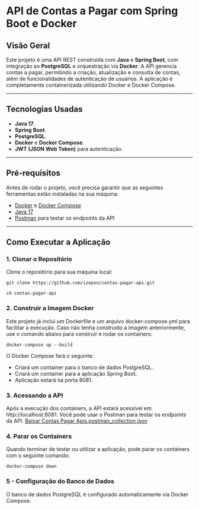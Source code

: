 # **API de Contas a Pagar com Spring Boot e Docker**

## **Visão Geral**
Este projeto é uma API REST construída com **Java** e **Spring Boot**, com integração ao **PostgreSQL** e orquestração via **Docker**. A API gerencia contas a pagar, permitindo a criação, atualização e consulta de contas, além de funcionalidades de autenticação de usuários. A aplicação é completamente containerizada utilizando Docker e Docker Compose.

---

## **Tecnologias Usadas**
- **Java 17**.
- **Spring Boot**.
- **PostgreSQL**.
- **Docker** e **Docker Compose**.
- **JWT (JSON Web Token)** para autenticação.

---

## **Pré-requisitos**
Antes de rodar o projeto, você precisa garantir que as seguintes ferramentas estão instaladas na sua máquina:

- [Docker](https://www.docker.com/products/docker-desktop) e [Docker Compose](https://docs.docker.com/compose/)
- [Java 17](https://adoptopenjdk.net/)
- [Postman](https://www.postman.com/) para testar os endpoints da API

---

## **Como Executar a Aplicação**

### **1. Clonar o Repositório**
Clone o repositório para sua máquina local:

```
git clone https://github.com/izepon/contas-pagar-api.git

cd contas-pagar-api
```

### **2. Construir a Imagem Docker**
Este projeto já inclui um Dockerfile e um arquivo docker-compose.yml para facilitar a execução. Caso não tenha construído a imagem anteriormente, use o comando abaixo para construir e rodar os containers:

```
docker-compose up --build
```

O Docker Compose fará o seguinte:
- Criará um container para o banco de dados PostgreSQL.
- Criará um container para a aplicação Spring Boot.
- Aplicação estará na porta 8081.

### **3. Acessando a API**
Após a execução dos containers, a API estará acessível em http://localhost:8081. Você pode usar o Postman para testar os endpoints da API.
[Baixar Contas Pagar Apis.postman_collection.json](https://github.com/user-attachments/files/19149702/Contas.Pagar.Apis.postman_collection.json)

### **4. Parar os Containers**
Quando terminar de testar ou utilizar a aplicação, pode parar os containers com o seguinte comando:

```
docker-compose down
```

### **5 - Configuração do Banco de Dados**
O banco de dados PostgreSQL é configurado automaticamente via Docker Compose. 
